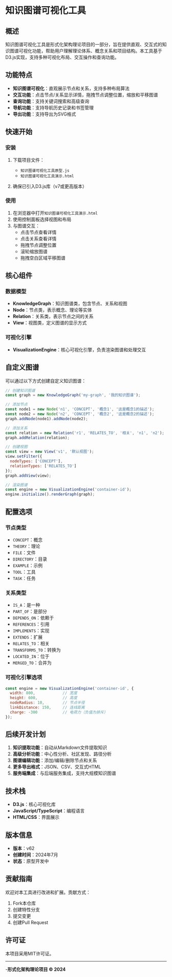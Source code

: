 # 知识图谱可视化工具

## 概述

知识图谱可视化工具是形式化架构理论项目的一部分，旨在提供直观、交互式的知识图谱可视化功能，帮助用户理解理论体系、概念关系和项目结构。本工具基于D3.js实现，支持多种可视化布局、交互操作和查询功能。

## 功能特点

- **知识图谱可视化**：直观展示节点和关系，支持多种布局算法
- **交互功能**：点击节点/关系显示详情，拖拽节点调整位置，缩放和平移图谱
- **查询功能**：支持关键词搜索和高级查询
- **导航功能**：支持导航历史记录和书签管理
- **导出功能**：支持导出为SVG格式

## 快速开始

### 安装

1. 下载项目文件：
   - `知识图谱可视化工具原型.js`
   - `知识图谱可视化工具演示.html`

2. 确保已引入D3.js库（v7或更高版本）

### 使用

1. 在浏览器中打开`知识图谱可视化工具演示.html`
2. 使用控制面板选择视图和布局
3. 与图谱交互：
   - 点击节点查看详情
   - 点击关系查看详情
   - 拖拽节点调整位置
   - 滚轮缩放图谱
   - 拖拽空白区域平移图谱

## 核心组件

### 数据模型

- **KnowledgeGraph**：知识图谱类，包含节点、关系和视图
- **Node**：节点类，表示概念、理论等实体
- **Relation**：关系类，表示节点之间的关系
- **View**：视图类，定义图谱的显示方式

### 可视化引擎

- **VisualizationEngine**：核心可视化引擎，负责渲染图谱和处理交互

## 自定义图谱

可以通过以下方式创建自定义知识图谱：

```javascript
// 创建知识图谱
const graph = new KnowledgeGraph('my-graph', '我的知识图谱');

// 添加节点
const node1 = new Node('n1', 'CONCEPT', '概念1', '这是概念1的描述');
const node2 = new Node('n2', 'CONCEPT', '概念2', '这是概念2的描述');
graph.addNode(node1).addNode(node2);

// 添加关系
const relation = new Relation('r1', 'RELATES_TO', '相关', 'n1', 'n2');
graph.addRelation(relation);

// 创建视图
const view = new View('v1', '默认视图');
view.setFilter({
  nodeTypes: ['CONCEPT'],
  relationTypes: ['RELATES_TO']
});
graph.addView(view);

// 渲染图谱
const engine = new VisualizationEngine('container-id');
engine.initialize().renderGraph(graph);
```

## 配置选项

### 节点类型

- `CONCEPT`：概念
- `THEORY`：理论
- `FILE`：文件
- `DIRECTORY`：目录
- `EXAMPLE`：示例
- `TOOL`：工具
- `TASK`：任务

### 关系类型

- `IS_A`：是一种
- `PART_OF`：是部分
- `DEPENDS_ON`：依赖于
- `REFERENCES`：引用
- `IMPLEMENTS`：实现
- `EXTENDS`：扩展
- `RELATES_TO`：相关
- `TRANSFORMS_TO`：转换为
- `LOCATED_IN`：位于
- `MERGED_TO`：合并为

### 可视化引擎选项

```javascript
const engine = new VisualizationEngine('container-id', {
  width: 800,            // 宽度
  height: 600,           // 高度
  nodeRadius: 10,        // 节点半径
  linkDistance: 150,     // 连线距离
  charge: -300           // 电荷力（负值为排斥）
});
```

## 后续开发计划

1. **知识提取功能**：自动从Markdown文件提取知识
2. **高级分析功能**：中心性分析、社区发现、路径分析
3. **图谱编辑功能**：添加/编辑/删除节点和关系
4. **更多导出格式**：JSON、CSV、交互式HTML
5. **服务端集成**：与后端服务集成，支持大规模知识图谱

## 技术栈

- **D3.js**：核心可视化库
- **JavaScript/TypeScript**：编程语言
- **HTML/CSS**：界面展示

## 版本信息

- **版本**：v62
- **创建时间**：2024年7月
- **状态**：原型开发中

## 贡献指南

欢迎对本工具进行改进和扩展。贡献方式：

1. Fork本仓库
2. 创建特性分支
3. 提交变更
4. 创建Pull Request

## 许可证

本项目采用MIT许可证。

---

-**形式化架构理论项目 © 2024**
